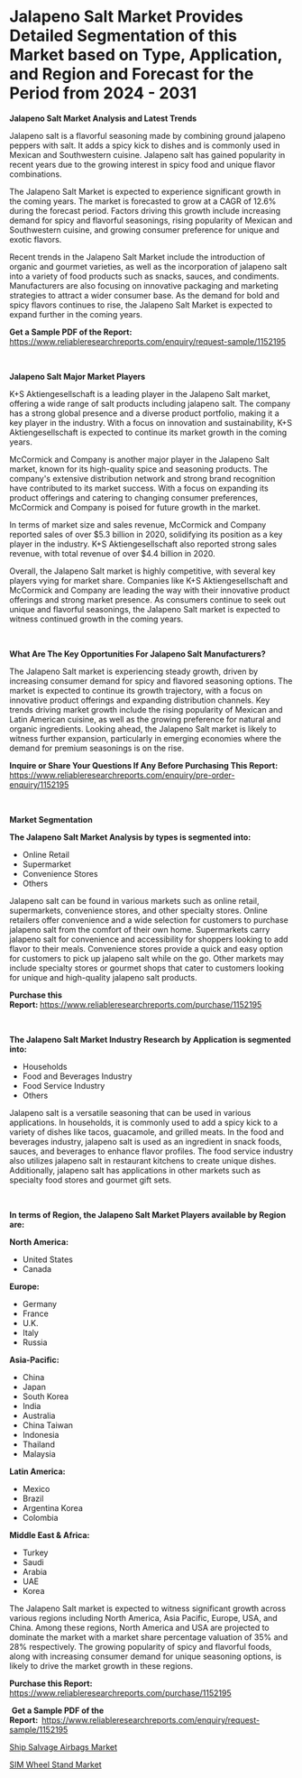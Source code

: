 <p><h1>Jalapeno Salt Market Provides Detailed Segmentation of this Market based on Type, Application, and Region and Forecast for the Period from 2024 - 2031</h1></p><p><strong>Jalapeno Salt Market Analysis and Latest Trends</strong></p>
<p><p>Jalapeno salt is a flavorful seasoning made by combining ground jalapeno peppers with salt. It adds a spicy kick to dishes and is commonly used in Mexican and Southwestern cuisine. Jalapeno salt has gained popularity in recent years due to the growing interest in spicy food and unique flavor combinations.</p><p>The Jalapeno Salt Market is expected to experience significant growth in the coming years. The market is forecasted to grow at a CAGR of 12.6% during the forecast period. Factors driving this growth include increasing demand for spicy and flavorful seasonings, rising popularity of Mexican and Southwestern cuisine, and growing consumer preference for unique and exotic flavors.</p><p>Recent trends in the Jalapeno Salt Market include the introduction of organic and gourmet varieties, as well as the incorporation of jalapeno salt into a variety of food products such as snacks, sauces, and condiments. Manufacturers are also focusing on innovative packaging and marketing strategies to attract a wider consumer base. As the demand for bold and spicy flavors continues to rise, the Jalapeno Salt Market is expected to expand further in the coming years.</p></p>
<p><strong>Get a Sample PDF of the Report:&nbsp;</strong> <a href="https://www.reliableresearchreports.com/enquiry/request-sample/1152195">https://www.reliableresearchreports.com/enquiry/request-sample/1152195</a></p>
<p>&nbsp;</p>
<p><strong>Jalapeno Salt Major Market Players</strong></p>
<p><p>K+S Aktiengesellschaft is a leading player in the Jalapeno Salt market, offering a wide range of salt products including jalapeno salt. The company has a strong global presence and a diverse product portfolio, making it a key player in the industry. With a focus on innovation and sustainability, K+S Aktiengesellschaft is expected to continue its market growth in the coming years.</p><p>McCormick and Company is another major player in the Jalapeno Salt market, known for its high-quality spice and seasoning products. The company's extensive distribution network and strong brand recognition have contributed to its market success. With a focus on expanding its product offerings and catering to changing consumer preferences, McCormick and Company is poised for future growth in the market.</p><p>In terms of market size and sales revenue, McCormick and Company reported sales of over $5.3 billion in 2020, solidifying its position as a key player in the industry. K+S Aktiengesellschaft also reported strong sales revenue, with total revenue of over $4.4 billion in 2020.</p><p>Overall, the Jalapeno Salt market is highly competitive, with several key players vying for market share. Companies like K+S Aktiengesellschaft and McCormick and Company are leading the way with their innovative product offerings and strong market presence. As consumers continue to seek out unique and flavorful seasonings, the Jalapeno Salt market is expected to witness continued growth in the coming years.</p></p>
<p>&nbsp;</p>
<p><strong>What Are The Key Opportunities For Jalapeno Salt Manufacturers?</strong></p>
<p><p>The Jalapeno Salt market is experiencing steady growth, driven by increasing consumer demand for spicy and flavored seasoning options. The market is expected to continue its growth trajectory, with a focus on innovative product offerings and expanding distribution channels. Key trends driving market growth include the rising popularity of Mexican and Latin American cuisine, as well as the growing preference for natural and organic ingredients. Looking ahead, the Jalapeno Salt market is likely to witness further expansion, particularly in emerging economies where the demand for premium seasonings is on the rise.</p></p>
<p><strong>Inquire or Share Your Questions If Any Before Purchasing This Report:</strong> <a href="https://www.reliableresearchreports.com/enquiry/pre-order-enquiry/1152195">https://www.reliableresearchreports.com/enquiry/pre-order-enquiry/1152195</a></p>
<p>&nbsp;</p>
<p><strong>Market Segmentation</strong></p>
<p><strong>The Jalapeno Salt Market Analysis by types is segmented into:</strong></p>
<p><ul><li>Online Retail</li><li>Supermarket</li><li>Convenience Stores</li><li>Others</li></ul></p>
<p><p>Jalapeno salt can be found in various markets such as online retail, supermarkets, convenience stores, and other specialty stores. Online retailers offer convenience and a wide selection for customers to purchase jalapeno salt from the comfort of their own home. Supermarkets carry jalapeno salt for convenience and accessibility for shoppers looking to add flavor to their meals. Convenience stores provide a quick and easy option for customers to pick up jalapeno salt while on the go. Other markets may include specialty stores or gourmet shops that cater to customers looking for unique and high-quality jalapeno salt products.</p></p>
<p><strong>Purchase this Report:&nbsp;</strong><a href="https://www.reliableresearchreports.com/purchase/1152195">https://www.reliableresearchreports.com/purchase/1152195</a></p>
<p>&nbsp;</p>
<p><strong>The Jalapeno Salt Market Industry Research by Application is segmented into:</strong></p>
<p><ul><li>Households</li><li>Food and Beverages Industry</li><li>Food Service Industry</li><li>Others</li></ul></p>
<p><p>Jalapeno salt is a versatile seasoning that can be used in various applications. In households, it is commonly used to add a spicy kick to a variety of dishes like tacos, guacamole, and grilled meats. In the food and beverages industry, jalapeno salt is used as an ingredient in snack foods, sauces, and beverages to enhance flavor profiles. The food service industry also utilizes jalapeno salt in restaurant kitchens to create unique dishes. Additionally, jalapeno salt has applications in other markets such as specialty food stores and gourmet gift sets.</p></p>
<p>&nbsp;</p>
<p><strong>In terms of Region, the Jalapeno Salt Market Players available by Region are:</strong></p>
<p>
    <p> <strong> North America: </strong>
        <ul>
            <li>United States</li>
            <li>Canada</li>
        </ul>
        </p> 
    <p> <strong> Europe: </strong>
        <ul>
            <li>Germany</li>
            <li>France</li>
            <li>U.K.</li>
            <li>Italy</li>
            <li>Russia</li>
        </ul>
        </p> 
    <p> <strong> Asia-Pacific: </strong>
        <ul>
            <li>China</li>
            <li>Japan</li>
            <li>South Korea</li>
            <li>India</li>
            <li>Australia</li>
            <li>China Taiwan</li>
            <li>Indonesia</li>
            <li>Thailand</li>
            <li>Malaysia</li>
        </ul>
        </p> 
    <p> <strong> Latin America: </strong>
        <ul>
            <li>Mexico</li>
            <li>Brazil</li>
            <li>Argentina Korea</li>
            <li>Colombia</li>
        </ul>
        </p> 
    <p> <strong> Middle East & Africa: </strong>
        <ul>
            <li>Turkey</li>
            <li>Saudi</li>
            <li>Arabia</li>
            <li>UAE</li>
            <li>Korea</li>
        </ul>
    </p>
    </p>
<p><p>The Jalapeno Salt market is expected to witness significant growth across various regions including North America, Asia Pacific, Europe, USA, and China. Among these regions, North America and USA are projected to dominate the market with a market share percentage valuation of 35% and 28% respectively. The growing popularity of spicy and flavorful foods, along with increasing consumer demand for unique seasoning options, is likely to drive the market growth in these regions.</p></p>
<p><strong>Purchase this Report: </strong><a href="https://www.reliableresearchreports.com/purchase/1152195">https://www.reliableresearchreports.com/purchase/1152195</a></p>
<p>&nbsp;<strong>Get a Sample PDF of the Report:&nbsp;&nbsp;</strong><a href="https://www.reliableresearchreports.com/enquiry/request-sample/1152195">https://www.reliableresearchreports.com/enquiry/request-sample/1152195</a></p>
<p><strong></strong></p>
<p><p><a href="https://gratis-rainforest-2ca.notion.site/Ship-Salvage-Airbags-Market-Size-Reflecting-a-Forecast-Till-2031-Market-By-Type-By-Application-and-d07a097533c74a66998fdeb623320dad">Ship Salvage Airbags Market</a></p><p><a href="https://metal-farmhouse-e95.notion.site/Global-SIM-Wheel-Stand-Market-Size-and-Market-Trends-Insights-and-Projections-from-2024-to-2031-66a6700fdf7f41b29ed8c8ec79027670">SIM Wheel Stand Market</a></p></p>